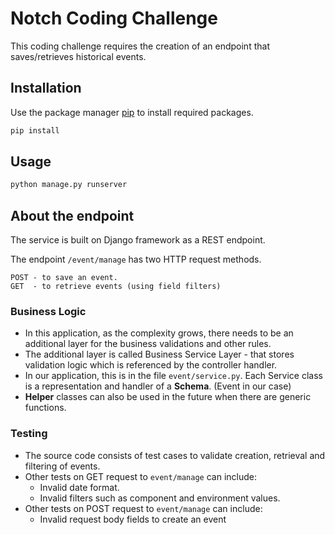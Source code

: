 # Notch Coding Challenge 

This coding challenge requires the creation of an endpoint that saves/retrieves historical events.


## Installation

Use the package manager [pip](https://pip.pypa.io/en/stable/) to install required packages. 

```bash
pip install
```

## Usage

```python
python manage.py runserver
```

## About the endpoint 

The service is built on Django framework as a REST endpoint. 

The endpoint ``/event/manage`` has two HTTP request methods.

```
POST - to save an event. 
GET  - to retrieve events (using field filters)
```

### Business Logic
  
- In this application, as the complexity grows, there needs to be an additional layer for the business validations and other rules. 
- The additional layer is called Business Service Layer - that stores validation logic which is referenced by the controller handler. 
- In our application, this is in the file `event/service.py`. Each Service class is a representation and handler of a **Schema**. (Event in our case)
- **Helper** classes can also be used in the future when there are generic functions.  


### Testing 

- The source code consists of test cases to validate creation, retrieval and filtering of events. 
- Other tests on GET request to ``event/manage`` can include:  
    - Invalid date format.
    - Invalid filters such as component and environment values.
- Other tests on POST request to ``event/manage`` can include:
    - Invalid request body fields to create an event  
 
